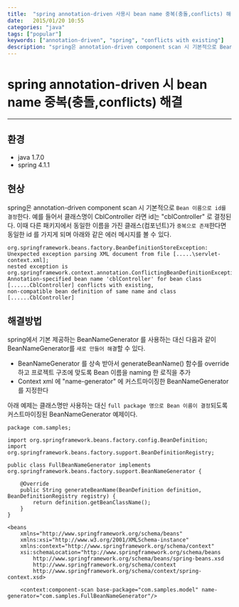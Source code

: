 ```yaml
---
title:  "spring annotation-driven 사용시 bean name 중복(충돌,conflicts) 해결"
date:   2015/01/20 10:55
categories: "java"
tags: ["popular"]
keywords: ["annotation-driven", "spring", "conflicts with existing"]
description: "spring은 annotation-driven component scan 시 기본적으로 Bean 이름으로 id를 결정한다. 이때 동일한 이름의 클래스(컴포넌트)가 존재한다면 동일한 id 를 가지게 되고 'conflicts with existing' 오류가 발생한다. BeanNameGenerator를 커스트마이징하여 이를 해결 한다"
---
```


# spring annotation-driven 시 bean name 중복(충돌,conflicts) 해결
---

## 환경

- java 1.7.0
- spring 4.1.1

## 현상

spring은 annotation-driven component scan 시 기본적으로 `Bean 이름으로 id를 결정`한다. 예를 들어서 클래스명이 CblController 라면 id는 "cblController" 로 결정된다.
이때 다른 패키지에서 동일한 이름을 가진 클래스(컴포넌트)가 `중복으로 존재`한다면 동일한 id 를 가지게 되며 아래와 같은 에러 메시지를 볼 수 있다.

```
org.springframework.beans.factory.BeanDefinitionStoreException: Unexpected exception parsing XML document from file [.....\servlet-context.xml]; 
nested exception is org.springframework.context.annotation.ConflictingBeanDefinitionException: Annotation-specified bean name 'cblController' for bean class [......CblController] conflicts with existing, 
non-compatible bean definition of same name and class [......CblController]
```

## 해결방법

spring에서 기본 제공하는 BeanNameGenerator 를 사용하는 대신 다음과 같이 BeanNameGenerator를 `새로 만들어 해결`할 수 있다.

* BeanNameGenerator 를 상속 받아서 generateBeanName() 함수를 override 하고 프로젝트 구조에 맞도록 Bean 이름을 naming 한 로직을 추가
* Context xml 에 "name-generator" 에 커스트마이징한 BeanNameGenerator를 지정한다

아래 예제는 클래스명만 사용하는 대신 `full package 명으로 Bean 이름이 결정`되도록 커스트마이징된 BeanNameGenerator 예제이다.

```
package com.samples;

import org.springframework.beans.factory.config.BeanDefinition;
import org.springframework.beans.factory.support.BeanDefinitionRegistry;

public class FullBeanNameGenerator implements org.springframework.beans.factory.support.BeanNameGenerator {

	@Override
	public String generateBeanName(BeanDefinition definition, BeanDefinitionRegistry registry) {
		return definition.getBeanClassName();
	}
}
```	

```
<beans 
    xmlns="http://www.springframework.org/schema/beans"
    xmlns:xsi="http://www.w3.org/2001/XMLSchema-instance"
    xmlns:context="http://www.springframework.org/schema/context"
    xsi:schemaLocation="http://www.springframework.org/schema/beans
	    http://www.springframework.org/schema/beans/spring-beans.xsd
	    http://www.springframework.org/schema/context
	    http://www.springframework.org/schema/context/spring-context.xsd>

    <context:component-scan base-package="com.samples.model" name-generator="com.samples.FullBeanNameGenerator"/>
```